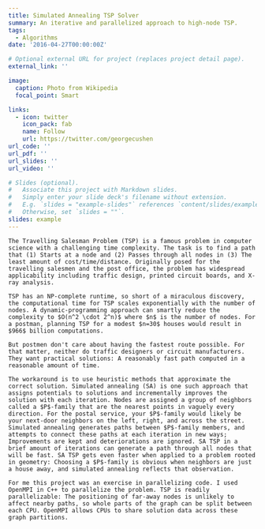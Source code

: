 ```yaml
---
title: Simulated Annealing TSP Solver
summary: An iterative and parallelized approach to high-node TSP.
tags:
  - Algorithms
date: '2016-04-27T00:00:00Z'

# Optional external URL for project (replaces project detail page).
external_link: ''

image:
  caption: Photo from Wikipedia
  focal_point: Smart

links:
  - icon: twitter
    icon_pack: fab
    name: Follow
    url: https://twitter.com/georgecushen
url_code: ''
url_pdf: ''
url_slides: ''
url_video: ''

# Slides (optional).
#   Associate this project with Markdown slides.
#   Simply enter your slide deck's filename without extension.
#   E.g. `slides = "example-slides"` references `content/slides/example-slides.md`.
#   Otherwise, set `slides = ""`.
slides: example
---
```


    The Travelling Salesman Problem (TSP) is a famous problem in computer science with a challenging time complexity. The task is to find a path that (1) Starts at a node and (2) Passes through all nodes in (3) The least amount of cost/time/distance. Originally posed for the travelling salesmen and the post office, the problem has widespread applicability including traffic design, printed circuit boards, and X-ray analysis.

    TSP has an NP-complete runtime, so short of a miraculous discovery, the computational time for TSP scales exponentially with the number of nodes. A dynamic-programming approach can smartly reduce the complexity to $O(n^2 \cdot 2^n)$ where $n$ is the number of nodes. For a postman, planning TSP for a modest $n=30$ houses would result in $966$ billion computations.

    But postmen don't care about having the fastest route possible. For that matter, neither do traffic designers or circuit manufacturers. They want practical solutions: A reasonably fast path computed in a reasonable amount of time.

    The workaround is to use heuristic methods that approximate the correct solution. Simulated annealing (SA) is one such approach that assigns potentials to solutions and incrementally improves the solution with each iteration. Nodes are assigned a group of neighbors called a $P$-family that are the nearest points in vaguely every direction. For the postal service, your $P$-family would likely be your next-door neighbors on the left, right, and across the street. Simulated annealing generates paths between $P$-family members, and attempts to connect these paths at each iteration in new ways; Improvements are kept and deteriorations are ignored. SA TSP in a brief amount of iterations can generate a path through all nodes that will be fast. SA TSP gets even faster when applied to a problem rooted in geometry: Choosing a $P$-family is obvious when neighbors are just a house away, and simulated annealing reflects that observation.

    For me this project was an exercise in parallelizing code. I used OpenMPI in C++ to parallelize the problem. TSP is readily parallelizable: The positioning of far-away nodes is unlikely to affect nearby paths, so whole parts of the graph can be split between each CPU. OpenMPI allows CPUs to share solution data across these graph partitions.
